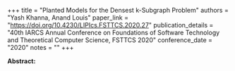 +++
title = "Planted Models for the Densest k-Subgraph Problem"
authors = "Yash Khanna, Anand Louis"
paper_link = "https://doi.org/10.4230/LIPIcs.FSTTCS.2020.27"
publication_details = "40th IARCS Annual Conference on Foundations of Software Technology and Theoretical Computer Science,  FSTTCS 2020"
conference_date = "2020"
notes = ""
+++

<b>Abstract:</b>
